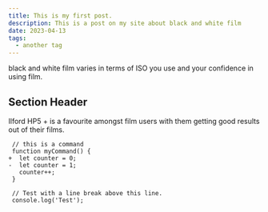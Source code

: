 ```yaml
---
title: This is my first post.
description: This is a post on my site about black and white film
date: 2023-04-13
tags:
  - another tag
---
```

black and white film varies in terms of ISO you use and your confidence in using film.

## Section Header

Ilford HP5 + is a favourite amongst film users with them getting good results out of their films.

```diff-js
 // this is a command
 function myCommand() {
+  let counter = 0;
-  let counter = 1;
   counter++;
 }

 // Test with a line break above this line.
 console.log('Test');
```
